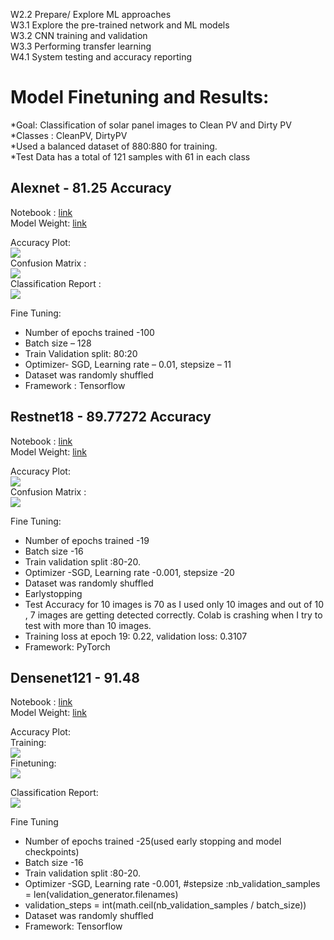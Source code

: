 W2.2 Prepare/ Explore ML approaches  
W3.1 Explore the pre-trained network and ML models  
W3.2 CNN training and validation  
W3.3 Performing transfer learning  
W4.1 System testing and accuracy reporting  
   
# Model Finetuning and Results:  

*Goal:  Classification of solar panel images to Clean PV and Dirty PV  
*Classes :  CleanPV, DirtyPV  
*Used a balanced dataset of 880:880 for training.  
*Test Data has a total of 121 samples with 61 in each class  


## Alexnet - 81.25 Accuracy  
  
Notebook : [link](https://github.com/OmdenaAI/uae-chapter-dust-solar-panels/blob/main/src/tasks/task-2-ml-modeling/alexnet.ipynb)  
Model Weight: [link](https://drive.google.com/drive/folders/1d_J10h4Q70zJEJEHwJ03iOvhhG9f_beP?usp=sharing)
  
Accuracy Plot:   
<img src=https://github.com/OmdenaAI/uae-chapter-dust-solar-panels/blob/main/src/tasks/task-2-ml-modeling/Assets/Accuracy%20Plot.jpg>  
Confusion Matrix :    
<img src=https://github.com/OmdenaAI/uae-chapter-dust-solar-panels/blob/main/src/tasks/task-2-ml-modeling/Assets/Screenshot%202022-09-25%20025622.jpg>  
Classification Report :  
<img src = https://github.com/OmdenaAI/uae-chapter-dust-solar-panels/blob/main/src/tasks/task-2-ml-modeling/Assets/AlexReport.jpg>  
  
  
Fine Tuning:   
   * Number of epochs trained -100  
   * Batch size – 128  
   * Train Validation split: 80:20  
   * Optimizer- SGD, Learning rate – 0.01, stepsize – 11  
   * Dataset was randomly shuffled  
   * Framework : Tensorflow
    
 ## Restnet18 - 89.77272 Accuracy  
   
 Notebook : [link](https://github.com/OmdenaAI/uae-chapter-dust-solar-panels/blob/main/src/tasks/task-2-ml-modeling/resnet_18.ipynb)   
 Model Weight: [link](https://drive.google.com/drive/folders/1kGv3bCGjkxcsVfyzaV38K1JgY4DCP-Jw?usp=sharing)
   
 Accuracy Plot:   
<img src=https://github.com/OmdenaAI/uae-chapter-dust-solar-panels/blob/main/src/tasks/task-2-ml-modeling/Assets/resnetplt.jpg>    
Confusion Matrix :     
<img src=https://github.com/OmdenaAI/uae-chapter-dust-solar-panels/blob/main/src/tasks/task-2-ml-modeling/Assets/resnetcon.png>  


Fine Tuning:
   * Number of epochs trained -19
   * Batch size -16
   * Train validation split :80-20.
   * Optimizer -SGD, Learning rate -0.001, stepsize -20
   * Dataset was randomly shuffled
   * Earlystopping
   * Test Accuracy  for 10 images is 70 as I used only 10 images and out of 10 , 7 images are getting detected correctly. Colab is crashing when I try to test with        more than 10 images.
   * Training loss at epoch 19: 0.22, validation loss: 0.3107  
   * Framework: PyTorch

## Densenet121 - 91.48
  
Notebook : [link](https://github.com/OmdenaAI/uae-chapter-dust-solar-panels/blob/main/src/tasks/task-2-ml-modeling/densenet121.ipynb)   
Model Weight: [link](https://drive.google.com/drive/folders/16YuKZPtUzPvpixC3iadRGCfmC-RjJpO-?usp=sharing)
   
Accuracy Plot:   
Training:  
<img src=https://github.com/OmdenaAI/uae-chapter-dust-solar-panels/blob/main/src/tasks/task-2-ml-modeling/Assets/training.png>    
Finetuning:  
<img src=https://github.com/OmdenaAI/uae-chapter-dust-solar-panels/blob/main/src/tasks/task-2-ml-modeling/Assets/DenseNet.png>  
  
Classification Report:  
<img src = https://github.com/OmdenaAI/uae-chapter-dust-solar-panels/blob/main/src/tasks/task-2-ml-modeling/Assets/Densenetreport.png>  

   
Fine Tuning  
   * Number of epochs trained -25(used early stopping and model checkpoints)  
   * Batch size -16  
   * Train validation split :80-20.  
   * Optimizer -SGD, Learning rate -0.001, #stepsize :nb_validation_samples = len(validation_generator.filenames)  
   * validation_steps = int(math.ceil(nb_validation_samples / batch_size))  
   * Dataset was randomly shuffled  
   * Framework: Tensorflow

